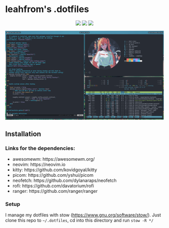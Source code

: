 # leahfrom's .dotfiles

<p align="center">
  <img src="https://img.shields.io/github/forks/leahfrom/.dotfiles?color=green&style=for-the-badge" />
  <img src="https://img.shields.io/github/stars/leahfrom/.dotfiles?color=yellow&style=for-the-badge" />
  <img src="https://img.shields.io/github/watchers/leahfrom/.dotfiles?color=blue&style=for-the-badge" />
</p>

<img src="/screenshot.png" />

## Installation

### Links for the dependencies:
<ul>
  <li>awesomewm: https://awesomewm.org/</li>
  <li>neovim: https://neovim.io</li>
  <li>kitty: https://github.com/kovidgoyal/kitty</li>
  <li>picom: https://github.com/yshui/picom</li>
  <li>neofetch: https://github.com/dylanaraps/neofetch</li>
  <li>rofi: https://github.com/davatorium/rofi</li>
  <li>ranger: https://github.com/ranger/ranger</li>
</ul>

### Setup
I manage my dotfiles with stow (https://www.gnu.org/software/stow/). Just clone this repo to <code>~/.dotfiles</code>, cd into this directory and run <code>stow -R */</code>
